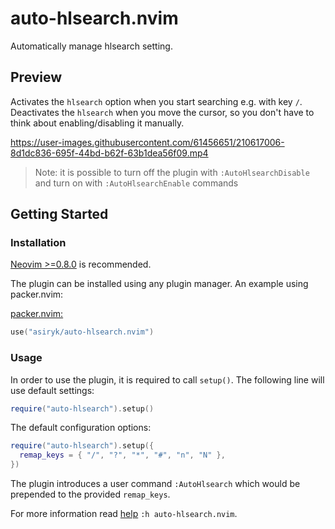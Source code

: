 # auto-hlsearch.nvim
Automatically manage hlsearch setting.

## Preview

Activates the `hlsearch` option when you start searching e.g. with key `/`. Deactivates the `hlsearch`
when you move the cursor, so you don't have to think about enabling/disabling it manually.

https://user-images.githubusercontent.com/61456651/210617006-8d1dc836-695f-44bd-b62f-63b1dea56f09.mp4

> Note: it is possible to turn off the plugin with `:AutoHlsearchDisable` and turn on with `:AutoHlsearchEnable` commands

## Getting Started

### Installation

[Neovim >=0.8.0](https://github.com/neovim/neovim/releases/tag/v0.8.0) is recommended.

The plugin can be installed using any plugin manager. An example using packer.nvim:

[packer.nvim:](https://github.com/wbthomason/packer.nvim)

```lua
use("asiryk/auto-hlsearch.nvim")
```

### Usage

In order to use the plugin, it is required to call `setup()`. The following line will use default settings:

```lua
require("auto-hlsearch").setup()
```

The default configuration options:

```lua
require("auto-hlsearch").setup({
  remap_keys = { "/", "?", "*", "#", "n", "N" },
})
```

The plugin introduces a user command `:AutoHlsearch` which would be prepended to the provided `remap_keys`.

For more information read [help](./doc/auto-hlsearch.txt) `:h auto-hlsearch.nvim`.
